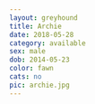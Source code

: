 ```yaml
---
layout: greyhound
title: Archie
date: 2018-05-28
category: available
sex: male
dob: 2014-05-23
color: fawn
cats: no
pic: archie.jpg
---
```


